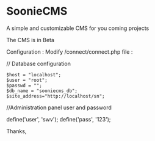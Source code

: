 # SoonieCMS
A simple and customizable CMS for you coming projects

The CMS is in Beta 

Configuration : 
Modify /connect/connect.php file :

// Database configuration 

	$host = "localhost";
	$user = "root";
	$passwd = "";
	$db_name = "sooniecms_db";
	$site_address="http://localhost/sn";

//Administration panel user and password

  define('user', 'swv');
  define('pass', '123');

Thanks,
